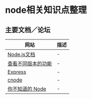 # node相关知识点整理

## 主要文档／论坛

| 网站                                                                                      | 描述  |
|-----------------------------------------------------------------------------------------|-----|
| [Node.js文档](http://nodejs.cn/api/)                                                      | -   |
| [查看不同版本的功能](http://node.green/)                                                         | -   |
| [Express](http://www.expressjs.com.cn/)                                                 | -   |
| [cnode](https://cnodejs.org/)                                                           | -   |
| [你不知道的 Node](https://github.com/xitu/gold-miner/blob/master/TODO/you-dont-know-node.md) | -   |
